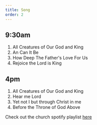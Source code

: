 ```yaml
---
title: Song
order: 2
---
```


## 9:30am 
1. All Creatures of Our God and King
2. An Can It Be
3. How Deep The Father's Love For Us
4. Rejoice the Lord is King

## 4pm 

1. All Creatures of Our God and King
2. Hear me Lord
3. Yet not I but through Christ in me
4. Before the Throne of God Above

Check out the church spotify playlist [here](https://open.spotify.com/playlist/3gh0ZKXkJBDbNEnZqJJDXj?si=0908aa3f87544643)
